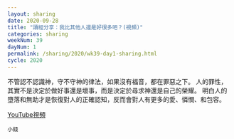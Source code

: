 ```yaml
---
layout: sharing
date: 2020-09-28
title: "讀經分享：我比其他人還是好很多吧？(視頻)"
categories: sharing
weekNum: 39
dayNum: 1
permalink: /sharing/2020/wk39-day1-sharing.html
cycle: 2020
---
```

不管認不認識神，守不守神的律法，如果沒有福音，都在罪惡之下。
人的罪性，其實不是決定於做好事還是壞事，而是決定於尋求神還是自己的榮耀。
明白人的墮落和無助才是恢復對人的正確認知，反而會對人有更多的愛、憐憫、和包容。

[YouTube視頻](https://youtu.be/8j2mtsOOOYk)

`小錢`
